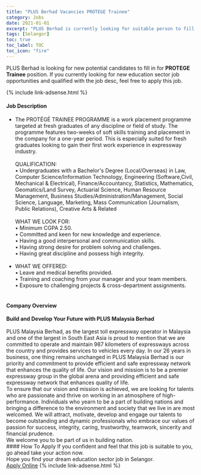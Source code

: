 ```yaml
---
title: "PLUS Berhad Vacancies PROTEGE Trainee" 
category: Jobs 
date: 2021-01-01 
excerpt: "PLUS Berhad is currently looking for suitable person to fill in the PROTEGE Trainee which positioned at Selangor" 
tags: [Selangor] 
toc: true 
toc_label: TOC 
toc_icon: "fire" 
--- 
```


<p>PLUS Berhad is looking for new potential candidates to fill in for <b>PROTEGE Trainee</b> position. If you currently looking for new education sector job opportunities and qualified with the job desc, feel free to apply this job.
</p>{% include link-adsense.html %} 
 <div><div><div><h4>Job Description</h4></div></div><div><div><span><div><ul><li>The PROT&#201;G&#201; TRAINEE PROGRAMME is a work placement programme targeted at fresh graduates of any discipline or field of study. The programme features two-weeks of soft skills training and placement in the company for a one-year period. This is especially suited for fresh graduates looking to gain their first work experience in expressway industry.<br><br>QUALIFICATION:<br>&#8226; Undergraduates with a Bachelor's Degree (Local/Overseas) in Law, Computer Science/Information Technology, Engineering (Software,Civil, Mechanical &amp; Electrical), Finance/Accountancy, Statistics, Mathematics, Geomatics/Land Survey, Actuarial Science, Human Resource Management, Business Studies/Administration/Management, Social Science, Language, Marketing, Mass Communication (Journalism, Public Relations), Creative Arts &amp; Related<br><br>WHAT WE LOOK FOR:<br>&#8226; Minimum CGPA 2.50.<br>&#8226; Committed and keen for new knowledge and experience.<br>&#8226; Having a good interpersonal and communication skills.<br>&#8226; Having strong desire for problem solving and challenges.<br>&#8226; Having great discipline and possess high integrity.<br>&#160;</li><li><div>WHAT WE OFFERED:<br>&#8226; Leave and medical benefits provided.</div>&#8226; Training and coaching from your manager and your team members.<br>&#8226; Exposure to challenging projects &amp; cross-department assignments.<br>&#160;</li></ul></div></span></div></div></div> 
<div><div><div><h4>Company Overview</h4></div></div><div><div><span><div><div>
<div>
<strong>Build and Develop Your Future with PLUS Malaysia Berhad</strong></div>
<div>
<br>
		PLUS Malaysia Berhad, as the largest toll expressway operator in Malaysia and one of the largest in South East Asia is proud to mention that we are committed to operate and maintain 987 kilometers of expressways across the country and provides services to vehicles every day. In our 26 years in business, one thing remains unchanged in PLUS Malaysia Berhad is our priority and commitment to provide efficient and safe expressway network that enhances the quality of life. Our vision and mission is to be a premier expressway group in the global arena and providing efficient and safe expressway network that enhances quality of life.</div>
<div>
		To ensure that our vision and mission is achieved, we are looking for talents who are passionate and thrive on working in an atmosphere of&#160;high-performance. Individuals who yearn to be a part of building nations and bringing a difference to the environment and society that we live in are most welcomed. We will attract, motivate, develop and engage our talents to become outstanding and dynamic professionals who embrace our values of passion for success, integrity, caring, trustworthy, teamwork, sincerity and financial prudence.</div>
<div>
		We welcome you to be part of us in building nation.</div>
</div></div></span></div></div></div> 
#### How To Apply 
If you confident and feel that this job is suitable to you, go ahead take your action now. <br/> 
Hope you find your dream education sector job in Selangor. <br/> 
<a href="https://www.jobstreet.com.my/en/job/protege-trainee-4452321?jobId=jobstreet-my-job-4452321&sectionRank=5&token=0~533c55b1-ccd9-4c5b-aa3c-1579dd1616b3&fr=SRP%20View%20In%20New%20Ta" class="btn btn--info" target="_blank" rel="nofollow noopenner">Apply Online</a> 
{% include link-adsense.html %} 
